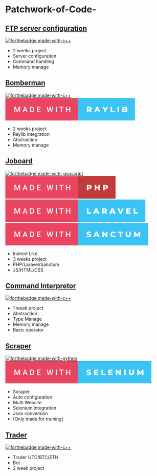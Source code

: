 # Patchwork-of-Code-

## [FTP server configuration](./FTP)
[![forthebadge made-with-c++](https://forthebadge.com/images/badges/made-with-c.svg)](http://manpagesfr.free.fr)
- 2 weeks project
- Server configuration
- Command handling
- Memory manage

## [Bomberman](./first_3d_game)
[![forthebadge made-with-c++](https://forthebadge.com/images/badges/made-with-c-plus-plus.svg)](https://en.cppreference.com/w/)
[![Alt text](./logo/made-with-raylib.svg)](https://www.raylib.com/)
- 2 weeks project
- Raylib integration
- Abstraction
- Memory manage

## [Joboard](./little_indeed)
[![forthebadge made-with-javascript](https://forthebadge.com/images/badges/made-with-javascript.svg)](https://developer.mozilla.org/fr/docs/Web/JavaScript) 
[![Alt text](./logo/made-with-php.svg)](https://www.php.net/docs.php)
[![Alt text](./logo/made-with-laravel.svg)](https://laravel.com/docs/8.x/installation)
[![Alt text](./logo/made-with-sanctum.svg)](https://laravel.com/docs/8.x/sanctum)
- Indeed Like
- 3 weeks project
- PHP/Laravel/Sanctum
- JS/HTML/CSS

## [Command Interpretor](./little_interpretor)
[![forthebadge made-with-c++](https://forthebadge.com/images/badges/made-with-c-plus-plus.svg)](https://en.cppreference.com/w/)
- 1 week project
- Abstraction
- Type Manage
- Memory manage
- Basic operator

## [Scraper](./my_scrap)
[![forthebadge made-with-python](https://forthebadge.com/images/badges/made-with-python.svg)](https://docs.python.org/3/)
[![Alt text](./logo/made-with-selenium.svg)](https://selenium-python.readthedocs.io/)
- Scraper 
- Auto configuration
- Multi Website
- Selenium integration
- Json conversion
- (Only made for training)

## [Trader](./trade)
[![forthebadge made-with-c++](https://forthebadge.com/images/badges/made-with-c-plus-plus.svg)](https://en.cppreference.com/w/)
- Trader UTC/BTC/ETH
- Bot
- 2 week project
